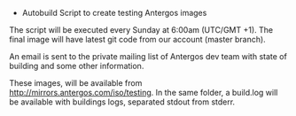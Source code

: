 * Autobuild Script to create testing Antergos images

The script will be executed every Sunday at 6:00am (UTC/GMT +1). The final image will have 
latest git code from our account (master branch).

An email is sent to the private mailing list of Antergos dev team with state of building and some other information.

These images, will be available from http://mirrors.antergos.com/iso/testing. In the same folder, a build.log will be
available with buildings logs, separated stdout from stderr.
